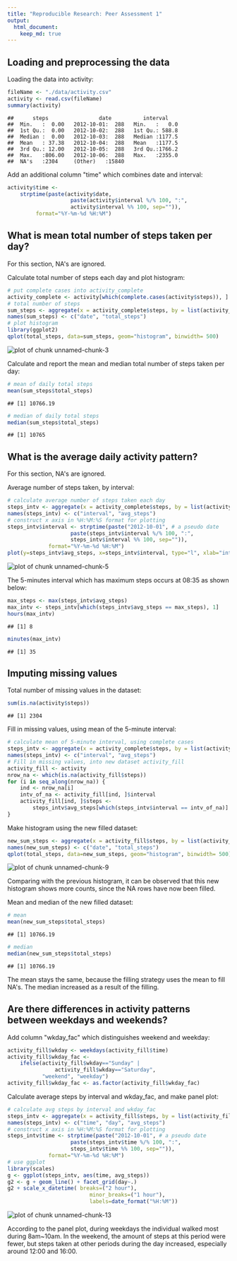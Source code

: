 ```yaml
---
title: "Reproducible Research: Peer Assessment 1"
output: 
  html_document:
    keep_md: true
---
```



## Loading and preprocessing the data

Loading the data into activity:  

```r
fileName <- "./data/activity.csv"
activity <- read.csv(fileName)
summary(activity)
```

```
##      steps                date          interval     
##  Min.   :  0.00   2012-10-01:  288   Min.   :   0.0  
##  1st Qu.:  0.00   2012-10-02:  288   1st Qu.: 588.8  
##  Median :  0.00   2012-10-03:  288   Median :1177.5  
##  Mean   : 37.38   2012-10-04:  288   Mean   :1177.5  
##  3rd Qu.: 12.00   2012-10-05:  288   3rd Qu.:1766.2  
##  Max.   :806.00   2012-10-06:  288   Max.   :2355.0  
##  NA's   :2304     (Other)   :15840
```

Add an additional column "time" which combines date and interval:  

```r
activity$time <-
    strptime(paste(activity$date, 
                    paste(activity$interval %/% 100, ":",
                    activity$interval %% 100, sep="")), 
         format="%Y-%m-%d %H:%M")
```

## What is mean total number of steps taken per day?

For this section, NA's are ignored.  

Calculate total number of steps each day and plot histogram:  

```r
# put complete cases into activity_complete
activity_complete <- activity[which(complete.cases(activity$steps)), ]
# total number of steps
sum_steps <- aggregate(x = activity_complete$steps, by = list(activity_complete$date), FUN = "sum")
names(sum_steps) <- c("date", "total_steps")
# plot histogram
library(ggplot2)
qplot(total_steps, data=sum_steps, geom="histogram", binwidth= 500)
```

![plot of chunk unnamed-chunk-3](figure/unnamed-chunk-3-1.png) 

Calculate and report the mean and median total number of steps taken per day:  

```r
# mean of daily total steps
mean(sum_steps$total_steps)
```

```
## [1] 10766.19
```

```r
# median of daily total steps
median(sum_steps$total_steps)
```

```
## [1] 10765
```

## What is the average daily activity pattern?

For this section, NA's are ignored.  

Average number of steps taken, by interval:  

```r
# calculate average number of steps taken each day
steps_intv <- aggregate(x = activity_complete$steps, by = list(activity_complete$interval), FUN = "mean")
names(steps_intv) <- c("interval", "avg_steps")
# construct x axis in %H:%M:%S format for plotting
steps_intv$interval <- strptime(paste("2012-10-01", # a pseudo date
                    paste(steps_intv$interval %/% 100, ":",
                    steps_intv$interval %% 100, sep="")),
             format="%Y-%m-%d %H:%M")
plot(y=steps_intv$avg_steps, x=steps_intv$interval, type="l", xlab="interval", ylab="average steps")
```

![plot of chunk unnamed-chunk-5](figure/unnamed-chunk-5-1.png) 

The 5-minutes interval which has maximum steps occurs at 08:35 as shown below:  

```r
max_steps <- max(steps_intv$avg_steps)
max_intv <- steps_intv[which(steps_intv$avg_steps == max_steps), 1]
hours(max_intv)
```

```
## [1] 8
```

```r
minutes(max_intv)
```

```
## [1] 35
```

## Imputing missing values

Total number of missing values in the dataset:  

```r
sum(is.na(activity$steps))
```

```
## [1] 2304
```

Fill in missing values, using mean of the 5-minute interval:  

```r
# calculate mean of 5-minute interval, using complete cases
steps_intv <- aggregate(x = activity_complete$steps, by = list(activity_complete$interval), FUN = "mean")
names(steps_intv) <- c("interval", "avg_steps")
# Fill in missing values, into new dataset activity_fill
activity_fill <- activity
nrow_na <- which(is.na(activity_fill$steps))
for (i in seq_along(nrow_na)) {
    ind <- nrow_na[i]
    intv_of_na <- activity_fill[ind, ]$interval
    activity_fill[ind, ]$steps <- 
        steps_intv$avg_steps[which(steps_intv$interval == intv_of_na)]
}
```

Make histogram using the new filled dataset:  

```r
new_sum_steps <- aggregate(x = activity_fill$steps, by = list(activity_fill$date), FUN = "sum")
names(new_sum_steps) <- c("date", "total_steps")
qplot(total_steps, data=new_sum_steps, geom="histogram", binwidth= 500)
```

![plot of chunk unnamed-chunk-9](figure/unnamed-chunk-9-1.png) 
  
Comparing with the previous histogram, it can be observed that this new histogram shows more counts, since the NA rows have now been filled.  
  

Mean and median of the new filled dataset:  

```r
# mean
mean(new_sum_steps$total_steps)
```

```
## [1] 10766.19
```

```r
# median
median(new_sum_steps$total_steps)
```

```
## [1] 10766.19
```
The mean stays the same, because the filling strategy uses the mean to fill NA's. The median increased as a result of the filling.    
  
## Are there differences in activity patterns between weekdays and weekends?



Add column "wkday_fac" which distinguishes weekend and weekday:  

```r
activity_fill$wkday <- weekdays(activity_fill$time)
activity_fill$wkday_fac <- 
    ifelse(activity_fill$wkday=="Sunday" |
               activity_fill$wkday=="Saturday",
           "weekend", "weekday")
activity_fill$wkday_fac <- as.factor(activity_fill$wkday_fac)
```

Calculate average steps by interval and wkday_fac, and make panel plot:  

```r
# calculate avg steps by interval and wkday_fac
steps_intv <- aggregate(x = activity_fill$steps, by = list(activity_fill$interval, activity_fill$wkday_fac), FUN = "mean")
names(steps_intv) <- c("time", "day", "avg_steps")
# construct x axis in %H:%M:%S format for plotting
steps_intv$time <- strptime(paste("2012-10-01", # a pseudo date
                    paste(steps_intv$time %/% 100, ":",
                    steps_intv$time %% 100, sep="")),
             format="%Y-%m-%d %H:%M")
# use ggplot
library(scales)
g <- ggplot(steps_intv, aes(time, avg_steps))
g2 <- g + geom_line() + facet_grid(day~.)
g2 + scale_x_datetime( breaks=("2 hour"), 
                          minor_breaks=("1 hour"), 
                          labels=date_format("%H:%M"))
```

![plot of chunk unnamed-chunk-13](figure/unnamed-chunk-13-1.png) 
  
According to the panel plot, during weekdays the individual walked most during 8am~10am. In the weekend, the amount of steps at this period were fewer, but steps taken at other periods during the day increased, especially around 12:00 and 16:00.
